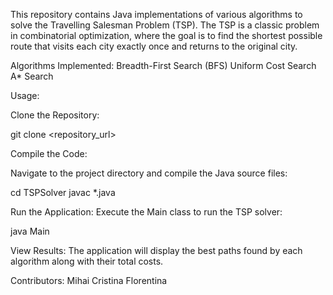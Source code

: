 This repository contains Java implementations of various algorithms to solve the Travelling Salesman Problem (TSP). The TSP is a classic problem in combinatorial optimization, where the goal is to find the shortest possible route that visits each city exactly once and returns to the original city.

Algorithms Implemented:
Breadth-First Search (BFS)
Uniform Cost Search
A* Search

Usage:

Clone the Repository:

git clone <repository_url>

Compile the Code:

Navigate to the project directory and compile the Java source files:

cd TSPSolver
javac *.java

Run the Application:
Execute the Main class to run the TSP solver:

java Main

View Results:
The application will display the best paths found by each algorithm along with their total costs.

Contributors:
Mihai Cristina Florentina

